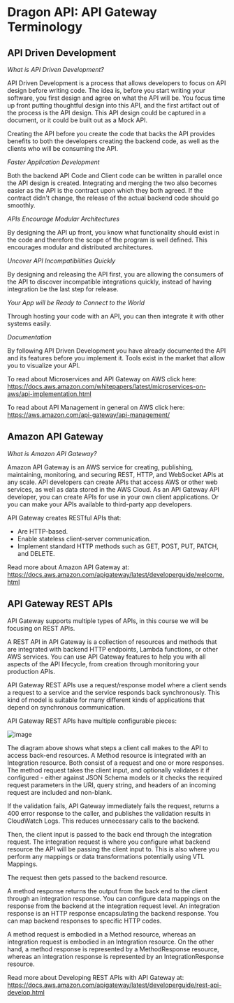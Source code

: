 # Dragon API: API Gateway Terminology

## API Driven Development

*What is API Driven Development?* 

API Driven Development is a process that allows developers to focus on API design before writing code. The idea is, before you start writing your software, you first design and agree on what the API will be. You focus time up front putting thoughtful design into this API, and the first artifact out of the process is the API design. This API design could be captured in a document, or it could be built out as a Mock API. 

Creating the API before you create the code that backs the API provides benefits to both the developers creating the backend code, as well as the clients who will be consuming the API. 

*Faster Application Development*

Both the backend API Code and Client code can be written in parallel once the API design is created. Integrating and merging the two also becomes easier as the API is the contract upon which they both agreed. If the contract didn't change, the release of the actual backend code should go smoothly.

*APIs Encourage Modular Architectures*

By designing the API up front, you know what functionality should exist in the code and therefore the scope of the program is well defined. This encourages modular and distributed architectures.

*Uncover API Incompatibilities Quickly*

By designing and releasing the API first, you are allowing the consumers of the API to discover incompatible integrations quickly, instead of having integration be the last step for release.

*Your App will be Ready to Connect to the World*

Through hosting your code with an API, you can then integrate it with other systems easily. 

*Documentation*

By following API Driven Development you have already documented the API and its features before you implement it. Tools exist in the market that allow you to visualize your API.

To read about Microservices and API Gateway on AWS click here: https://docs.aws.amazon.com/whitepapers/latest/microservices-on-aws/api-implementation.html

To read about API Management in general on AWS click here: https://aws.amazon.com/api-gateway/api-management/

## Amazon API Gateway

*What is Amazon API Gateway?*

Amazon API Gateway is an AWS service for creating, publishing, maintaining, monitoring, and securing REST, HTTP, and WebSocket APIs at any scale. API developers can create APIs that access AWS or other web services, as well as data stored in the AWS Cloud. As an API Gateway API developer, you can create APIs for use in your own client applications. Or you can make your APIs available to third-party app developers.

API Gateway creates RESTful APIs that:

- Are HTTP-based.
- Enable stateless client-server communication.
- Implement standard HTTP methods such as GET, POST, PUT, PATCH, and DELETE.

Read more about Amazon API Gateway at: https://docs.aws.amazon.com/apigateway/latest/developerguide/welcome.html

## API Gateway REST APIs


API Gateway supports multiple types of APIs, in this course we will be focusing on REST APIs. 

A REST API in API Gateway is a collection of resources and methods that are integrated with backend HTTP endpoints, Lambda functions, or other AWS services. You can use API Gateway features to help you with all aspects of the API lifecycle, from creation through monitoring your production APIs.

API Gateway REST APIs use a request/response model where a client sends a request to a service and the service responds back synchronously. This kind of model is suitable for many different kinds of applications that depend on synchronous communication.

API Gateway REST APIs have multiple configurable pieces:

![image](https://d3c33hcgiwev3.cloudfront.net/imageAssetProxy.v1/ld5LDEK8RuyeSwxCvHbsCQ_707f9991c6824e77b2fd1bf115e659b2_diagram1.png?expiry=1670630400000&hmac=Mrfxm1ScAkCAdy6LpShSKmJZTsob4AnyNU4vTDUWcC4)

The diagram above shows what steps a client call makes to the API to access back-end resources. A Method resource is integrated with an Integration resource. Both consist of a request and one or more responses. The method request takes the client input, and optionally validates it if configured - either against JSON Schema models or it checks the required request parameters in the URI, query string, and headers of an incoming request are included and non-blank. 

If the validation fails, API Gateway immediately fails the request, returns a 400 error response to the caller, and publishes the validation results in CloudWatch Logs. This reduces unnecessary calls to the backend.

Then, the client input is passed to the back end through the integration request. The integration request is where you configure what backend resource the API will be passing the client input to. This is also where you perform any mappings or data transformations potentially using VTL Mappings.

The request then gets passed to the backend resource.

A method response returns the output from the back end to the client through an integration response. You can configure data mappings on the response from the backend at the integration request level. An integration response is an HTTP response encapsulating the backend response. You can map backend responses to specific HTTP codes.

A method request is embodied in a Method resource, whereas an integration request is embodied in an Integration resource. On the other hand, a method response is represented by a MethodResponse resource, whereas an integration response is represented by an IntegrationResponse resource.

Read more about Developing REST APIs with API Gateway at: https://docs.aws.amazon.com/apigateway/latest/developerguide/rest-api-develop.html

